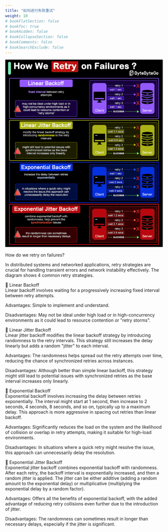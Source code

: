 ```yaml
---
title: "如何进行失败重试"
weight: 10
# bookFlatSection: false
# bookToc: true
# bookHidden: false
# bookCollapseSection: false
# bookComments: false
# bookSearchExclude: false
---
```


![如何进行失败重试](/img/code/theory/how-we-retry-on-failures.gif)

How do we retry on failures?

In distributed systems and networked applications, retry strategies are crucial for handling transient errors and network instability effectively. The diagram shows 4 common retry strategies.

🔹 Linear Backoff<br/>
Linear backoff involves waiting for a progressively increasing fixed interval between retry attempts. 

Advantages: Simple to implement and understand. 

Disadvantages: May not be ideal under high load or in high-concurrency environments as it could lead to resource contention or "retry storms".

🔹 Linear Jitter Backoff<br/>
Linear jitter backoff modifies the linear backoff strategy by introducing randomness to the retry intervals. This strategy still increases the delay linearly but adds a random "jitter" to each interval. 

Advantages: The randomness helps spread out the retry attempts over time, reducing the chance of synchronized retries across instances.

Disadvantages: Although better than simple linear backoff, this strategy might still lead to potential issues with synchronized retries as the base interval increases only linearly.

🔹 Exponential Backoff<br/>
Exponential backoff involves increasing the delay between retries exponentially. The interval might start at 1 second, then increase to 2 seconds, 4 seconds, 8 seconds, and so on, typically up to a maximum delay. This approach is more aggressive in spacing out retries than linear backoff.

Advantages: Significantly reduces the load on the system and the likelihood of collision or overlap in retry attempts, making it suitable for high-load environments.

Disadvantages: In situations where a quick retry might resolve the issue, this approach can unnecessarily delay the resolution.

🔹 Exponential Jitter Backoff<br/>
Exponential jitter backoff combines exponential backoff with randomness. After each retry, the backoff interval is exponentially increased, and then a random jitter is applied. The jitter can be either additive (adding a random amount to the exponential delay) or multiplicative (multiplying the exponential delay by a random factor). 

Advantages: Offers all the benefits of exponential backoff, with the added advantage of reducing retry collisions even further due to the introduction of jitter.

Disadvantages: The randomness can sometimes result in longer than necessary delays, especially if the jitter is significant.